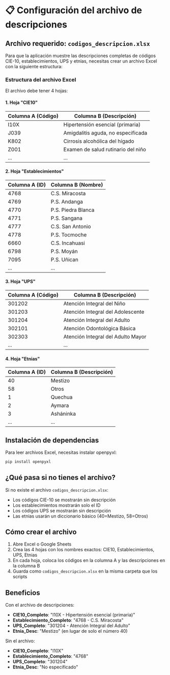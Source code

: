 # 📋 Configuración del archivo de descripciones

## Archivo requerido: `codigos_descripcion.xlsx`

Para que la aplicación muestre las descripciones completas de códigos CIE-10, establecimientos, UPS y etnias, necesitas crear un archivo Excel con la siguiente estructura:

### Estructura del archivo Excel

El archivo debe tener 4 hojas:

#### 1. Hoja "CIE10"
| Columna A (Código) | Columna B (Descripción) |
|-------------------|-------------------------|
| I10X | Hipertensión esencial (primaria) |
| J039 | Amigdalitis aguda, no especificada |
| K802 | Cirrosis alcohólica del hígado |
| Z001 | Examen de salud rutinario del niño |
| ... | ... |

#### 2. Hoja "Establecimientos"
| Columna A (ID) | Columna B (Nombre) |
|----------------|-------------------|
| 4768 | C.S. Miracosta |
| 4769 | P.S. Andanga |
| 4770 | P.S. Piedra Blanca |
| 4771 | P.S. Sangana |
| 4777 | C.S. San Antonio |
| 4778 | P.S. Tocmoche |
| 6660 | C.S. Incahuasi |
| 6798 | P.S. Moyán |
| 7095 | P.S. Uñican |
| ... | ... |

#### 3. Hoja "UPS"
| Columna A (Código) | Columna B (Descripción) |
|-------------------|-------------------------|
| 301202 | Atención Integral del Niño |
| 301203 | Atención Integral del Adolescente |
| 301204 | Atención Integral del Adulto |
| 302101 | Atención Odontológica Básica |
| 302303 | Atención Integral del Adulto Mayor |
| ... | ... |

#### 4. Hoja "Etnias"
| Columna A (ID) | Columna B (Descripción) |
|----------------|-------------------------|
| 40 | Mestizo |
| 58 | Otros |
| 1 | Quechua |
| 2 | Aymara |
| 3 | Asháninka |
| ... | ... |

## Instalación de dependencias

Para leer archivos Excel, necesitas instalar openpyxl:

```cmd
pip install openpyxl
```

## ¿Qué pasa si no tienes el archivo?

Si no existe el archivo `codigos_descripcion.xlsx`:
- Los códigos CIE-10 se mostrarán sin descripción
- Los establecimientos mostrarán solo el ID
- Los códigos UPS se mostrarán sin descripción
- Las etnias usarán un diccionario básico (40=Mestizo, 58=Otros)

## Cómo crear el archivo

1. Abre Excel o Google Sheets
2. Crea las 4 hojas con los nombres exactos: CIE10, Establecimientos, UPS, Etnias
3. En cada hoja, coloca los códigos en la columna A y las descripciones en la columna B
4. Guarda como `codigos_descripcion.xlsx` en la misma carpeta que los scripts

## Beneficios

Con el archivo de descripciones:
- **CIE10_Completo**: "I10X - Hipertensión esencial (primaria)"
- **Establecimiento_Completo**: "4768 - C.S. Miracosta"
- **UPS_Completo**: "301204 - Atención Integral del Adulto"
- **Etnia_Desc**: "Mestizo" (en lugar de solo el número 40)

Sin el archivo:
- **CIE10_Completo**: "I10X"
- **Establecimiento_Completo**: "4768"
- **UPS_Completo**: "301204"
- **Etnia_Desc**: "No especificado"